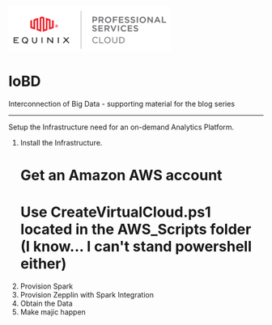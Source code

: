 ![alt text][eps]

# IoBD
Interconnection of Big Data - supporting material for the blog series
______  
Setup the Infrastructure need for an on-demand Analytics Platform.

1. Install the Infrastructure.  
	# Get an Amazon AWS account
	# Use CreateVirtualCloud.ps1 located in the AWS_Scripts folder (I know... I can't stand powershell either)
2. Provision Spark  
3. Provision Zepplin with Spark Integration  
4. Obtain the Data  
5. Make majic happen  



[eps]: https://github.com/NimboCloud/IoBD/blob/master/img/eps_logo.png?raw=true "Equinix Professional Services"